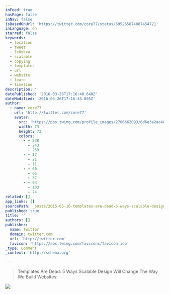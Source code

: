 ```yaml
---
inFeed: true
hasPage: false
inNav: false
isBasedOnUrl: 'https://twitter.com/core77/status/595265874887454721'
inLanguage: en
starred: false
keywords:
  - location
  - tweet
  - 1e0qkxa
  - scalable
  - copying
  - templates
  - url
  - website
  - learn
  - timeline
description: ''
datePublished: '2016-03-26T17:16:40.640Z'
dateModified: '2016-03-26T17:16:35.805Z'
author:
  - name: core77
    url: 'http://twitter.com/core77'
    avatar:
      src: 'https://pbs.twimg.com/profile_images/2706662093/6d6e3a2ac48b0d4a077a39bba1f03fc5_bigger.jpeg'
      width: 73
      height: 73
      colors:
        - - 238
          - 243
          - 239
        - - 17
          - 21
          - 11
        - - 60
          - 66
          - 37
        - - 94
          - 103
          - 74
related: []
app_links: []
sourcePath: _posts/2015-05-16-templates-are-dead-5-ways-scalable-design-will-change-the-w.md
published: true
title: ''
authors: []
publisher:
  name: Twitter
  domain: twitter.com
  url: 'http://twitter.com'
  favicon: 'https://abs.twimg.com/favicons/favicon.ico'
_type: Comment
_context: 'http://schema.org'

---
```

> Templates Are Dead: 5 Ways Scalable Design Will Change The Way We Build Websites: 

![](https://the-grid-user-content.s3-us-west-2.amazonaws.com/5d9fcd2b-9465-40c8-89f2-2a1cd38377d1.png)